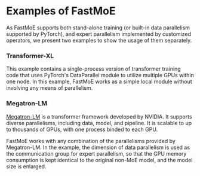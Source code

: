 Examples of FastMoE
===

As FastMoE supports both stand-alone training (or built-in data parallelism
supported by PyTorch), and expert parallelism implemented by customized
operators, we present two examples to show the usage of them separately.

### Transformer-XL

This example contains a single-process version of transformer training code
that uses PyTorch's DataParallel module to utilize multiple GPUs within one
node. In this example, FastMoE works as a simple local module without involving
any means of parallelism.

### Megatron-LM

[Megatron-LM](https://github.com/nvidia/megatron-lm) is a transformer framework
developed by NVIDIA. It supports diverse parallelisms, including data, model,
and pipeline. It is scalable to up to thousands of GPUs, with one process
binded to each GPU.

FastMoE works with any combination of the parallelisms provided by Megatron-LM.
In the example, the dimension of data parallelism is used as the communication
group for expert parallelism, so that the GPU memory consumption is kept
identical to the original non-MoE model, and the model size is enlarged.
